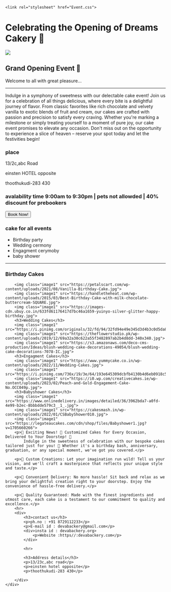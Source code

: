<!DOCTYPE html>
<html>

<head>
    <title>Events</title>
    <link rel="icon" href="https://cdn.icon-icons.com/icons2/2744/PNG/512/calendar_time_meeting_date_event_icon_175919.png">

    <link rel="stylesheet" href="Event.css">
</head>

<body>
    <div class="card">
        <h1 class="font">Celebrating the Opening of Dreams Cakery 🎂</h1>
        <img class="image" src="https://uploads.turbologo.com/uploads/design/hq_preview_image/4859124/draw_svg20210602-26376-1v1hun8.svg.png">
        </br>
        <h2>Grand Opening Event 📅</h2>
        <p>Welcome to all with great pleasure...</p>
        <hr>
        <p>Indulge in a symphony of sweetness with our delectable cake event! Join us for a celebration of all things delicious, where every bite is a delightful journey of flavor. From classic favorites like rich chocolate and velvety vanilla to exotic blends of fruit and cream, our cakes are crafted with passion and precision to satisfy every craving. Whether you're marking a milestone or simply treating yourself to a moment of pure joy, our cake event promises to elevate any occasion. Don't miss out on the opportunity to experience a slice of heaven – reserve your spot today and let the festivities begin!</p>
        <h3>place </h3>
        <p>13/2c,abc Road</p>
        <p>einsten HOTEL opposite</p>
        <p>thoothukudi-283 430</p>
        <h3>avalability time 9:00am to 9:30pm | pets not allowded | 40% discount for prebookers</h3>
        <button class="buttons">Book Now!</button>
        <div class="list">
            <h3>cake for all events</h3>
            <ul>
                <li>Birthday party</li>
                <li>Wedding cermony</li>
                <li>Engagment cerymoby</li>
                <li>baby shower</li>
            </ul>
        </div>
        <hr>
        <h3>Birthday Cakes</h3>

        <img class="image1" src="https://petalscart.com/wp-content/uploads/2021/08/Vanilla-Birthday-Cake.jpg">
        <img class="image1" src="https://handletheheat.com/wp-content/uploads/2015/03/Best-Birthday-Cake-with-milk-chocolate-buttercream-SQUARE.jpg">
        <img class="image1" src="https://images-cdn.ubuy.co.in/633fd61176417d7bc46a1659-yuinyo-silver-glitter-happy-birthday.jpg">
        <h3>Wedding Cakes</h3>
        <img class="image1" src="https://i.pinimg.com/originals/32/fd/94/32fd94e49e345d3d4b3c0d5da803b724.png">
        <img class="image1" src="https://theflowerstudio.pk/wp-content/uploads/2019/12/69a32a30c622a55f3482897ab2b4d8dd-340x340.jpg">
        <img class="image1" src="https://s3.amazonaws.com/deco-cms-production/Ideas/blush-wedding-cake-decorations-49054/blush-wedding-cake-decorations-7078-IC.jpg">
        <h3>Engagment Cakes</h3>
        <img class="image1" src="https://www.yummycake.co.in/wp-content/uploads/2022/11/Wedding-Cakes.jpg">
        <img class="image1" src="https://i.pinimg.com/736x/19/3e/64/193e645309dcbfb4130b4d6eb0918c53.jpg">
        <img class="image1" src="https://i0.wp.com/creativecakes.ie/wp-content/uploads/2023/02/Peach-and-Gold-Engagement-Cake-No.OCC049p.jpg">
        <h3>Babyshower Cakes</h3>
        <img class="image1" src="https://www.onlinedelivery.in/images/detailed/36/3962bda7-a0fd-4e99-b2ec-8bbbdde579c3__1_.jpg">
        <img class="image1" src="https://cakesmash.in/wp-content/uploads/2022/01/CSBabyShower010.jpg">
        <img class="image1" src="https://legateaucakes.com/cdn/shop/files/Babyshower1.jpg?v=1705660266">
        <p>🎉 Exciting News! 🎂 Customized Cakes for Every Occasion, Delivered to Your Doorstep! 🚪
            Indulge in the sweetness of celebration with our bespoke cakes tailored just for you! 🍰 Whether it's a birthday bash, anniversary, graduation, or any special moment, we've got you covered.</p>

        <p>🎨 Custom Creations: Let your imagination run wild! Tell us your vision, and we'll craft a masterpiece that reflects your unique style and taste.</p>

        <p>🚚 Convenient Delivery: No more hassle! Sit back and relax as we bring your delightful creation right to your doorstep. Enjoy the convenience of hassle-free delivery.</p>

        <p>🌟 Quality Guaranteed: Made with the finest ingredients and utmost care, each cake is a testament to our commitment to quality and excellence.</p>
        <hr>
        <div>
            <h3>contact us</h3>
            <p>ph.no : +91 8729112233</p>
            <p>E-mail id : devabackery@gmail.com</p>
            <div>insta id : devabackery.org>
                <p>Website :https//:devabackery.com</p>
            </div>

            <hr>

            <h3>Address details</h3>
            <p>13/23c,abc road</p>
            <p>einsten hotel opposite</p>
            <p>thoothukudi-283 430</p>

        </div>
    </div>
</body>

</html>